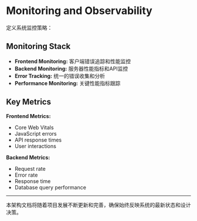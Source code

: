 # Monitoring and Observability

定义系统监控策略：

## Monitoring Stack
- **Frontend Monitoring:** 客户端错误追踪和性能监控
- **Backend Monitoring:** 服务器性能指标和API监控
- **Error Tracking:** 统一的错误收集和分析
- **Performance Monitoring:** 关键性能指标跟踪

## Key Metrics
**Frontend Metrics:**
- Core Web Vitals
- JavaScript errors
- API response times
- User interactions

**Backend Metrics:**
- Request rate
- Error rate
- Response time
- Database query performance

---

本架构文档将随着项目发展不断更新和完善，确保始终反映系统的最新状态和设计决策。
